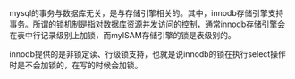 mysql的事务与数据库无关，是与存储引擎相关的。其中，innodb存储引擎支持事务。所谓的锁机制是指对数据库资源并发访问的控制，通常innodb存储引擎会在表中行记录级别上加锁，而myISAM存储引擎的锁是表级别的。

innodb提供的是非锁定读、行级锁支持，也就是说innodb的锁在执行select操作时是不会加锁的，在写的时候会加锁。

